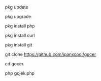 pkg update

pkg upgrade

pkg install php

pkg install curl

pkg install git

git clone https://github.com/ipanxcool/gocer

cd gocer

php gojek.php
